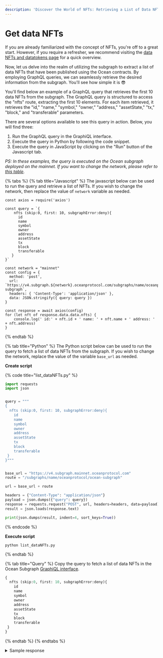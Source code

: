 ```yaml
---
description: 'Discover the World of NFTs: Retrieving a List of Data NFTs'
---
```


# Get data NFTs

If you are already familiarized with the concept of NFTs, you're off to a great start. However, if you require a refresher, we recommend visiting the [data NFTs and datatokens page](../contracts/datanft-and-datatoken.md) for a quick overview.&#x20;

Now, let us delve into the realm of utilizing the subgraph to extract a list of data NFTs that have been published using the Ocean contracts. By employing GraphQL queries, we can seamlessly retrieve the desired information from the subgraph. You'll see how simple it is :sunglasses:

You'll find below an example of a GraphQL query that retrieves the first 10 data NFTs from the subgraph. The GraphQL query is structured to access the "nfts" route, extracting the first 10 elements. For each item retrieved, it retrieves the "id," "name," "symbol," "owner," "address," "assetState," "tx," "block," and "transferable" parameters.

There are several options available to see this query in action. Below, you will find three:

1. Run the GraphQL query in the GraphiQL interface.
2. Execute the query in Python by following the code snippet.
3. Execute the query in JavaScript by clicking on the "Run" button of the Javascript tab.

_PS: In these examples, the query is executed on the Ocean subgraph deployed on the mainnet. If you want to change the network, please refer to_ [_this table_](README.md#ocean-subgraph-deployments)_._

{% tabs %}
{% tab title="Javascript" %}
The javascript below can be used to run the query and retrieve a list of NFTs. If you wish to change the network, then replace the value of `network` variable as needed.

```runkit  nodeVersion="18.x.x"
const axios = require('axios')

const query = `{
    nfts (skip:0, first: 10, subgraphError:deny){
      id
      name
      symbol
      owner
      address
      assetState
      tx
      block
      transferable
   }
}`

const network = "mainnet"
const config = {
  method: 'post',
  url: `https://v4.subgraph.${network}.oceanprotocol.com/subgraphs/name/oceanprotocol/ocean-subgraph`,
  headers: { 'Content-Type': 'application/json' },
  data: JSON.stringify({ query: query })
}

const response = await axios(config)
for (let nft of response.data.data.nfts) {
    console.log(' id:' + nft.id + ' name: ' + nft.name + ' address: ' + nft.address)
}

```
{% endtab %}

{% tab title="Python" %}
The Python script below can be used to run the query to fetch a list of data NFTs from the subgraph. If you wish to change the network, replace the value of the variable `base_url` as needed.

**Create script**

{% code title="list_dataNFTs.py" %}
```python
import requests
import json


query = """
{
  nfts (skip:0, first: 10, subgraphError:deny){
    id
    name
    symbol
    owner
    address
    assetState
    tx
    block
    transferable
 }
}"""


base_url = "https://v4.subgraph.mainnet.oceanprotocol.com"
route = "/subgraphs/name/oceanprotocol/ocean-subgraph"

url = base_url + route

headers = {"Content-Type": "application/json"}
payload = json.dumps({"query": query})
response = requests.request("POST", url, headers=headers, data=payload)
result = json.loads(response.text)

print(json.dumps(result, indent=4, sort_keys=True))
```
{% endcode %}

**Execute script**

```
python list_dataNFTs.py
```
{% endtab %}

{% tab title="Query" %}
Copy the query to fetch a list of data NFTs in the Ocean Subgraph [GraphiQL interface](https://v4.subgraph.mainnet.oceanprotocol.com/subgraphs/name/oceanprotocol/ocean-subgraph/graphql).

```graphql
{
  nfts (skip:0, first: 10, subgraphError:deny){
    id
    name
    symbol
    owner
    address
    assetState
    tx
    block
    transferable
 }
}
```
{% endtab %}
{% endtabs %}

<details>

<summary>Sample response</summary>

```json
{
  "data": {
    "nfts": [
      {
        "address": "0x1c161d721e6d99f58d47f709cdc77025056c544c",
        "assetState": 0,
        "block": 15185270,
        "id": "0x1c161d721e6d99f58d47f709cdc77025056c544c",
        "name": "Ocean Data NFT",
        "owner": "0xd30dd83132f2227f114db8b90f565bca2832afbd",
        "symbol": "OCEAN-NFT",
        "transferable": true,
        "tx": "0x327a9da0d2e9df945fd2f8e10b1caa77acf98e803c5a2f588597172a0bcbb93a"
      },
      {
        "address": "0x1e06501660623aa973474e3c59efb8ba542cb083",
        "assetState": 0,
        "block": 15185119,
        "id": "0x1e06501660623aa973474e3c59efb8ba542cb083",
        "name": "Ocean Data NFT",
        "owner": "0xd30dd83132f2227f114db8b90f565bca2832afbd",
        "symbol": "OCEAN-NFT",
        "transferable": true,
        "tx": "0xd351ccee22b505d811c29fa524db920815936672b20b8f3a09485e389902fd27"
      },
      {
        "address": "0x2eaa55236f799c6ebec72e77a1a6296ea2e704b1",
        "assetState": 0,
        "block": 15185009,
        "id": "0x2eaa55236f799c6ebec72e77a1a6296ea2e704b1",
        "name": "Ocean Data NFT",
        "owner": "0xd30dd83132f2227f114db8b90f565bca2832afbd",
        "symbol": "OCEAN-NFT",
        "transferable": true,
        "tx": "0xf6d55306ab4dc339dc1655a2d119af468a79a70fa62ea11de78879da61e89e7b"
      },
      {
        "address": "0x2fbe924f6c92825929dc7785fe05d15e35f2612b",
        "assetState": 0,
        "block": 15185235,
        "id": "0x2fbe924f6c92825929dc7785fe05d15e35f2612b",
        "name": "Ocean Data NFT",
        "owner": "0xd30dd83132f2227f114db8b90f565bca2832afbd",
        "symbol": "OCEAN-NFT",
        "transferable": true,
        "tx": "0xa9ff9d461b4b7344ea181de32fa6412c7ea8e21f485ab4d8a7b9cfcdb68d9d51"
      },
      {
        "address": "0x4c04433bb1760a66be7713884bb6370e9c567cef",
        "assetState": 0,
        "block": 15185169,
        "id": "0x4c04433bb1760a66be7713884bb6370e9c567cef",
        "name": "Ocean Data NFT",
        "owner": "0xd30dd83132f2227f114db8b90f565bca2832afbd",
        "symbol": "OCEAN-NFT",
        "transferable": true,
        "tx": "0x54c5463e8988b5fa4e4cfe71ee391505801931abe9e94bf1588dd538ec3aa4c9"
      },
      {
        "address": "0x619c500dcb0251b31cd480030db2dcc19866c0c3",
        "assetState": 0,
        "block": 15236619,
        "id": "0x619c500dcb0251b31cd480030db2dcc19866c0c3",
        "name": "abc",
        "owner": "0x12fe650c86cd4346933ef1bcab21a1979d4c6786",
        "symbol": "GOAL-9956",
        "transferable": true,
        "tx": "0x6178b03589cda98573ff52a1afbcc07b14a2fddacc0132595949e9d8a0ed1b32"
      },
      {
        "address": "0x6d45a5b38a122a6dbc042601236d6ecc5c8e343e",
        "assetState": 0,
        "block": 15109853,
        "id": "0x6d45a5b38a122a6dbc042601236d6ecc5c8e343e",
        "name": "Ocean Data NFT",
        "owner": "0xbbd33afa85539fa65cc08a2e61a001876d2f13fe",
        "symbol": "OCEAN-NFT",
        "transferable": true,
        "tx": "0x27aa77a0bf3f7878910dc7bfe2116d9271138c222b3d898381a5c72eefefe624"
      },
      {
        "address": "0x7400078c5d4fd7704afca45a928d9fc97cbea744",
        "assetState": 0,
        "block": 15185056,
        "id": "0x7400078c5d4fd7704afca45a928d9fc97cbea744",
        "name": "Ocean Data NFT",
        "owner": "0xd30dd83132f2227f114db8b90f565bca2832afbd",
        "symbol": "OCEAN-NFT",
        "transferable": true,
        "tx": "0x2025374cd347e25e2651feec2f2faa2feb26664698eaea42b5dad1a31eda57f8"
      },
      {
        "address": "0x81decdb59dce5b4323e683a76f8fa8dd0eabc560",
        "assetState": 0,
        "block": 15185003,
        "id": "0x81decdb59dce5b4323e683a76f8fa8dd0eabc560",
        "name": "Ocean Data NFT",
        "owner": "0xd30dd83132f2227f114db8b90f565bca2832afbd",
        "symbol": "OCEAN-NFT",
        "transferable": true,
        "tx": "0x6ad6ec2ce86bb70e077590a64c886d72975374bd2e993f143d9da8edcaace82b"
      },
      {
        "address": "0x8684119ecf77c5be41f01760ad466725ffd9b960",
        "assetState": 0,
        "block": 14933034,
        "id": "0x8684119ecf77c5be41f01760ad466725ffd9b960",
        "name": "Ocean Data NFT",
        "owner": "0x87b5606fba13529e1812319d25c6c2cd5c3f3cbc",
        "symbol": "OCEAN-NFT",
        "transferable": true,
        "tx": "0x55ba746cd8e8fb4c739b8544a9034848082b627500b854cb8db0802dd7beb172"
      }
    ]
  }
}
```

</details>
